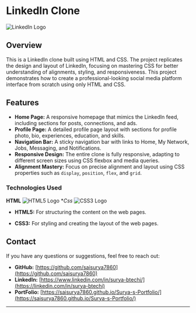 
# LinkedIn Clone

![LinkedIn Logo](https://upload.wikimedia.org/wikipedia/commons/0/01/LinkedIn_Logo.svg)

## Overview

This is a LinkedIn clone built using HTML and CSS. The project replicates the design and layout of LinkedIn, focusing on mastering CSS for better understanding of alignments, styling, and responsiveness. This project demonstrates how to create a professional-looking social media platform interface from scratch using only HTML and CSS.

## Features

- **Home Page:** A responsive homepage that mimics the LinkedIn feed, including sections for posts, connections, and ads.
- **Profile Page:** A detailed profile page layout with sections for profile photo, bio, experiences, education, and skills.
- **Navigation Bar:** A sticky navigation bar with links to Home, My Network, Jobs, Messaging, and Notifications.
- **Responsive Design:** The entire clone is fully responsive, adapting to different screen sizes using CSS flexbox and media queries.
- **Alignment Mastery:** Focus on precise alignment and layout using CSS properties such as `display`, `position`, `flex`, and `grid`.



### Technologies Used
**HTML**
![HTML5 Logo](https://upload.wikimedia.org/wikipedia/commons/thumb/6/61/HTML5_logo_and_wordmark.svg/128px-HTML5_logo_and_wordmark.svg.png)
**Css*
![CSS3 Logo](https://upload.wikimedia.org/wikipedia/commons/thumb/6/62/CSS3_logo.svg/128px-CSS3_logo.svg.png)

- **HTML5:** For structuring the content on the web pages.

- **CSS3:** For styling and creating the layout of the web pages.


## Contact

If you have any questions or suggestions, feel free to reach out:

- **GitHub:** [https://github.com/saisurya7860](https://github.com/saisurya7860)
- **LinkedIn:** [https://www.linkedin.com/in/surya-btechi/](https://linkedin.com/in/surya-btechi)
- **PortFolio:** [https://saisurya7860.github.io/Surya-s-Portfolio/](https://saisurya7860.github.io/Surya-s-Portfolio/)

---

